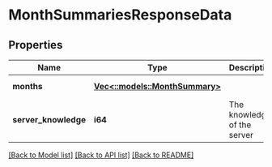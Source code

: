 # MonthSummariesResponseData

## Properties
Name | Type | Description | Notes
------------ | ------------- | ------------- | -------------
**months** | [**Vec<::models::MonthSummary>**](MonthSummary.md) |  | [default to null]
**server_knowledge** | **i64** | The knowledge of the server | [default to null]

[[Back to Model list]](../README.md#documentation-for-models) [[Back to API list]](../README.md#documentation-for-api-endpoints) [[Back to README]](../README.md)


